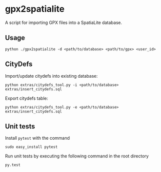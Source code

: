 # gpx2spatialite

A script for importing GPX files into a SpatiaLite database.

## Usage

    python ./gpx2spatialite -d <path/to/database> <path/to/gpx> <user_id>


## CityDefs

Import/update citydefs into existing database:

    python extras/citydefs_tool.py -i <path/to/database> extras/insert_citydefs.sql

Export citydefs table:

    python extras/citydefs_tool.py -e <path/to/database> extras/insert_citydefs.sql

## Unit tests

Install `pytest` with the command

    sudo easy_install pytest

Run unit tests by executing the following command in the root directory

    py.test
